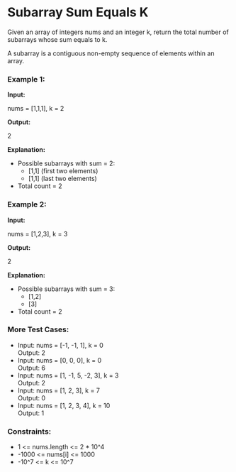 # **Subarray Sum Equals K**


Given an array of integers nums and an integer k, return the total number of subarrays whose sum equals to k.

A subarray is a contiguous non-empty sequence of elements within an array.

### **Example 1:**

**Input:**

nums \= \[1,1,1\], k \= 2

**Output:**

2

**Explanation:**  
- Possible subarrays with sum = 2:  
  - [1,1] (first two elements)  
  - [1,1] (last two elements)  
- Total count = 2  


### **Example 2:**

**Input:**

nums \= \[1,2,3\], k \= 3

**Output:**

2

**Explanation:**  
- Possible subarrays with sum = 3:  
  - [1,2]  
  - [3]  
- Total count = 2  


### **More Test Cases:**

* Input: nums \= \[-1, \-1, 1\], k \= 0  
  Output: 2  
* Input: nums \= \[0, 0, 0\], k \= 0  
  Output: 6  
* Input: nums \= \[1, \-1, 5, \-2, 3\], k \= 3  
  Output: 2  
* Input: nums \= \[1, 2, 3\], k \= 7  
  Output: 0  
* Input: nums \= \[1, 2, 3, 4\], k \= 10  
  Output: 1

### **Constraints:**

* 1 \<= nums.length \<= 2 \* 10^4  
* \-1000 \<= nums\[i\] \<= 1000  
* \-10^7 \<= k \<= 10^7